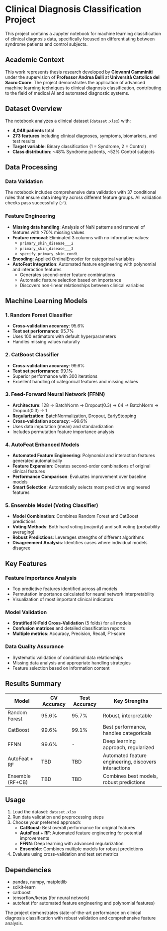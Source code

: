 # Clinical Diagnosis Classification Project

This project contains a Jupyter notebook for machine learning classification of clinical diagnosis data, specifically focused on differentiating between syndrome patients and control subjects.

## Academic Context

This work represents thesis research developed by **Giovanni Camminiti** under the supervision of **Professor Andrea Belli** at **Università Cattolica del Sacro Cuore**. The project demonstrates the application of advanced machine learning techniques to clinical diagnosis classification, contributing to the field of medical AI and automated diagnostic systems.

## Dataset Overview

The notebook analyzes a clinical dataset (`dataset.xlsx`) with:
- **4,048 patients** total
- **273 features** including clinical diagnoses, symptoms, biomarkers, and test results
- **Target variable**: Binary classification (1 = Syndrome, 2 = Control)
- **Class distribution**: ~48% Syndrome patients, ~52% Control subjects

## Data Processing

### Data Validation
The notebook includes comprehensive data validation with 37 conditional rules that ensure data integrity across different feature groups. All validation checks pass successfully (✅).

### Feature Engineering
- **Missing data handling**: Analysis of NaN patterns and removal of features with >70% missing values
- **Feature removal**: Eliminated 3 columns with no informative values:
  - `primary_skin_disease___2`
  - `primary_skin_disease___3` 
  - `specify_primary_skin_condi`
- **Encoding**: Applied OrdinalEncoder for categorical variables
- **AutoFeat Integration**: Automated feature engineering with polynomial and interaction features
  - Generates second-order feature combinations
  - Automatic feature selection based on importance
  - Discovers non-linear relationships between clinical variables

## Machine Learning Models

### 1. Random Forest Classifier
- **Cross-validation accuracy**: 95.6%
- **Test set performance**: 95.7%
- Uses 100 estimators with default hyperparameters
- Handles missing values naturally

### 2. CatBoost Classifier
- **Cross-validation accuracy**: 99.6%
- **Test set performance**: 99.1%
- Superior performance with 300 iterations
- Excellent handling of categorical features and missing values

### 3. Feed-Forward Neural Network (FFNN)
- **Architecture**: 128 → BatchNorm → Dropout(0.3) → 64 → BatchNorm → Dropout(0.3) → 1
- **Regularization**: BatchNormalization, Dropout, EarlyStopping
- **Cross-validation accuracy**: ~99.6%
- Uses data imputation (mean) and standardization
- Includes permutation feature importance analysis

### 4. AutoFeat Enhanced Models
- **Automated Feature Engineering**: Polynomial and interaction features generated automatically
- **Feature Expansion**: Creates second-order combinations of original clinical features
- **Performance Comparison**: Evaluates improvement over baseline models
- **Smart Selection**: Automatically selects most predictive engineered features

### 5. Ensemble Model (Voting Classifier)
- **Model Combination**: Combines Random Forest and CatBoost predictions
- **Voting Methods**: Both hard voting (majority) and soft voting (probability averaging)
- **Robust Predictions**: Leverages strengths of different algorithms
- **Disagreement Analysis**: Identifies cases where individual models disagree

## Key Features

### Feature Importance Analysis
- Top predictive features identified across all models
- Permutation importance calculated for neural network interpretability
- Visualization of most important clinical indicators

### Model Validation
- **Stratified K-Fold Cross-Validation** (5 folds) for all models
- **Confusion matrices** and detailed classification reports
- **Multiple metrics**: Accuracy, Precision, Recall, F1-score

### Data Quality Assurance
- Systematic validation of conditional data relationships
- Missing data analysis and appropriate handling strategies
- Feature selection based on information content

## Results Summary

| Model | CV Accuracy | Test Accuracy | Key Strengths |
|-------|-------------|---------------|---------------|
| Random Forest | 95.6% | 95.7% | Robust, interpretable |
| CatBoost | 99.6% | 99.1% | Best performance, handles categoricals |
| FFNN | 99.6% | - | Deep learning approach, regularized |
| AutoFeat + RF | TBD | TBD | Automated feature engineering, discovers interactions |
| Ensemble (RF+CB) | TBD | TBD | Combines best models, robust predictions |

## Usage

1. Load the dataset: `dataset.xlsx`
2. Run data validation and preprocessing steps
3. Choose your preferred approach:
   - **CatBoost**: Best overall performance for original features
   - **AutoFeat + RF**: Automated feature engineering for potential improvements
   - **FFNN**: Deep learning with advanced regularization
   - **Ensemble**: Combines multiple models for robust predictions
4. Evaluate using cross-validation and test set metrics

## Dependencies

- pandas, numpy, matplotlib
- scikit-learn
- catboost
- tensorflow/keras (for neural network)
- autofeat (for automated feature engineering and polynomial features)

The project demonstrates state-of-the-art performance on clinical diagnosis classification with robust validation and comprehensive feature analysis.